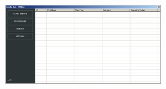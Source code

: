 ![Screenshot](https://raw.githubusercontent.com/Cryakl/Ultimate-RAT-Collection/refs/heads/main/VanillaRat/Vanilla%20Rat%20V1.5/Screenshot.png)

